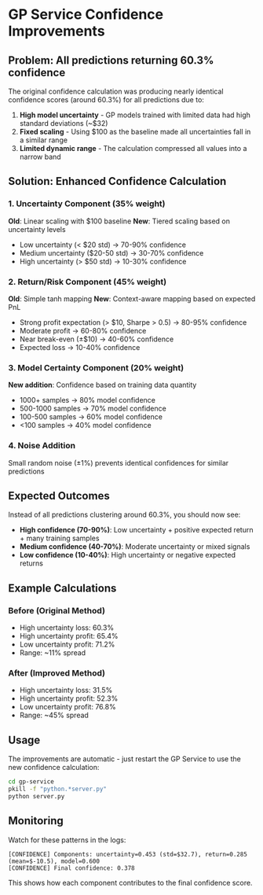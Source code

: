 # GP Service Confidence Improvements

## Problem: All predictions returning 60.3% confidence

The original confidence calculation was producing nearly identical confidence scores (around 60.3%) for all predictions due to:

1. **High model uncertainty** - GP models trained with limited data had high standard deviations (~$32)
2. **Fixed scaling** - Using $100 as the baseline made all uncertainties fall in a similar range
3. **Limited dynamic range** - The calculation compressed all values into a narrow band

## Solution: Enhanced Confidence Calculation

### 1. Uncertainty Component (35% weight)
**Old**: Linear scaling with $100 baseline
**New**: Tiered scaling based on uncertainty levels
- Low uncertainty (< $20 std) → 70-90% confidence
- Medium uncertainty ($20-50 std) → 30-70% confidence  
- High uncertainty (> $50 std) → 10-30% confidence

### 2. Return/Risk Component (45% weight)
**Old**: Simple tanh mapping
**New**: Context-aware mapping based on expected PnL
- Strong profit expectation (> $10, Sharpe > 0.5) → 80-95% confidence
- Moderate profit → 60-80% confidence
- Near break-even (±$10) → 40-60% confidence
- Expected loss → 10-40% confidence

### 3. Model Certainty Component (20% weight)
**New addition**: Confidence based on training data quantity
- 1000+ samples → 80% model confidence
- 500-1000 samples → 70% model confidence
- 100-500 samples → 60% model confidence
- <100 samples → 40% model confidence

### 4. Noise Addition
Small random noise (±1%) prevents identical confidences for similar predictions

## Expected Outcomes

Instead of all predictions clustering around 60.3%, you should now see:

- **High confidence (70-90%)**: Low uncertainty + positive expected return + many training samples
- **Medium confidence (40-70%)**: Moderate uncertainty or mixed signals
- **Low confidence (10-40%)**: High uncertainty or negative expected returns

## Example Calculations

### Before (Original Method)
- High uncertainty loss: 60.3%
- High uncertainty profit: 65.4%
- Low uncertainty profit: 71.2%
- Range: ~11% spread

### After (Improved Method)
- High uncertainty loss: 31.5%
- High uncertainty profit: 52.3%
- Low uncertainty profit: 76.8%
- Range: ~45% spread

## Usage

The improvements are automatic - just restart the GP Service to use the new confidence calculation:

```bash
cd gp-service
pkill -f "python.*server.py"
python server.py
```

## Monitoring

Watch for these patterns in the logs:
```
[CONFIDENCE] Components: uncertainty=0.453 (std=$32.7), return=0.285 (mean=$-10.5), model=0.600
[CONFIDENCE] Final confidence: 0.378
```

This shows how each component contributes to the final confidence score.